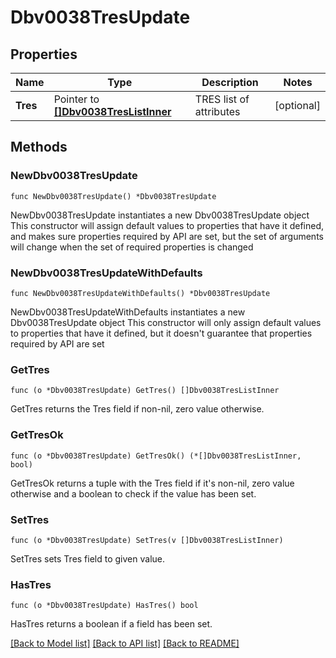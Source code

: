 # Dbv0038TresUpdate

## Properties

Name | Type | Description | Notes
------------ | ------------- | ------------- | -------------
**Tres** | Pointer to [**[]Dbv0038TresListInner**](Dbv0038TresListInner.md) | TRES list of attributes | [optional] 

## Methods

### NewDbv0038TresUpdate

`func NewDbv0038TresUpdate() *Dbv0038TresUpdate`

NewDbv0038TresUpdate instantiates a new Dbv0038TresUpdate object
This constructor will assign default values to properties that have it defined,
and makes sure properties required by API are set, but the set of arguments
will change when the set of required properties is changed

### NewDbv0038TresUpdateWithDefaults

`func NewDbv0038TresUpdateWithDefaults() *Dbv0038TresUpdate`

NewDbv0038TresUpdateWithDefaults instantiates a new Dbv0038TresUpdate object
This constructor will only assign default values to properties that have it defined,
but it doesn't guarantee that properties required by API are set

### GetTres

`func (o *Dbv0038TresUpdate) GetTres() []Dbv0038TresListInner`

GetTres returns the Tres field if non-nil, zero value otherwise.

### GetTresOk

`func (o *Dbv0038TresUpdate) GetTresOk() (*[]Dbv0038TresListInner, bool)`

GetTresOk returns a tuple with the Tres field if it's non-nil, zero value otherwise
and a boolean to check if the value has been set.

### SetTres

`func (o *Dbv0038TresUpdate) SetTres(v []Dbv0038TresListInner)`

SetTres sets Tres field to given value.

### HasTres

`func (o *Dbv0038TresUpdate) HasTres() bool`

HasTres returns a boolean if a field has been set.


[[Back to Model list]](../README.md#documentation-for-models) [[Back to API list]](../README.md#documentation-for-api-endpoints) [[Back to README]](../README.md)


